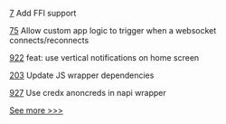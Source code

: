 
[7](https://github.com/hyperledger/indy-blssignatures-rs/pull/7) Add FFI support

[75](https://github.com/hyperledger/firefly-sdk-nodejs/pull/75) Allow custom app logic to trigger when a websocket connects/reconnects

[922](https://github.com/hyperledger/aries-mobile-agent-react-native/pull/922) feat: use vertical notifications on home screen

[203](https://github.com/hyperledger/indy-vdr/pull/203) Update JS wrapper dependencies

[927](https://github.com/hyperledger/aries-vcx/pull/927) Use credx anoncreds in napi wrapper


[See more >>>](https://start-here.hyperledger.org/pull-requests)
